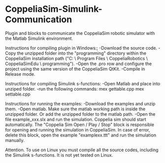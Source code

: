 # CoppeliaSim-Simulink-Communication
Plugin and blocks to communicate the CoppeliaSim robotic simulator with the Matlab Simulink environment.

Instructions for compiling plugin in Windows:;
-Download the source code.
-Copy the unzipped folder into the "programming" directory within the CoppeliaSim installation path ("C: \ Program Files \ CoppeliaRobotics \ CoppeliaSimEdu \ programming").
-Open the .pro row and configure the project using the same version of the CoppeliaSim QtKit.
-Compile in Release mode.

Instructions for compiling Simulink s-functions:
-Open Matlab and place into unziped folder. 
-run the following commands:
mex gettable.cpp
mex settable.cpp

Instructions for running the examples:
-Download the examples and unzip them.
-Open matlab. Make sure the matlab working path is inside the unzipped folder. Or add the unzipped folder to the matlab path.
-Open the file example_xxx.slx and run the simulation.
Coppelia sim should start automatically.
The "Coppelia Sim Open / Play / Stop" block is responsible for opening and running the simulation in CoppeliaSim. In case of error, delete this block, open the example "examplexx.ttt" and run the simulation manually.

Attention. To use on Linux you must compile all the source codes, including the Simulink s-functions. It is not yet tested on Linux.
